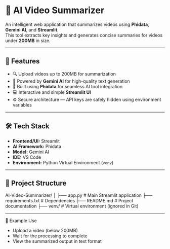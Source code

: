 # 🎥 AI Video Summarizer

An intelligent web application that summarizes videos using **Phidata**, **Gemini AI**, and **Streamlit**.  
This tool extracts key insights and generates concise summaries for videos under **200MB** in size.

---

## 🚀 Features
- 🔍 Upload videos up to 200MB for summarization  
- 🤖 Powered by **Gemini AI** for high-quality text generation  
- 🧩 Built using **Phidata** for seamless AI tool integration  
- 💻 Interactive and simple **Streamlit UI**  
- ⚙️ Secure architecture — API keys are safely hidden using environment variables  

---

## 🛠️ Tech Stack
- **Frontend/UI:** Streamlit  
- **AI Framework:** Phidata  
- **Model:** Gemini AI  
- **IDE:** VS Code  
- **Environment:** Python Virtual Environment (`venv`)

---

## 📂 Project Structure
AI-Video-Summarizer/
│
├── app.py # Main Streamlit application
├── requirements.txt # Dependencies
├── README.md # Project documentation
├── venv/ # Virtual environment (ignored in Git)

---

🧩 Example Use

- Upload a video (below 200MB)
- Wait for the processing to complete
- View the summarized output in text format


